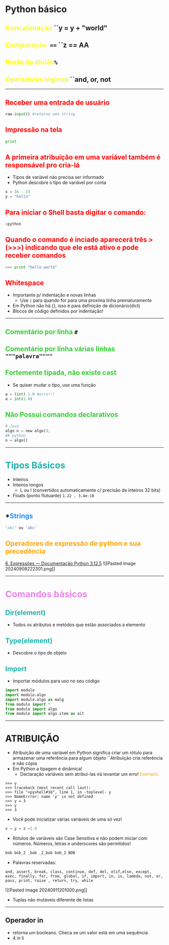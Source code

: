 # Python básico
## <span style="color:yellow">Concatenação</span> ``y = y + "world"
## <span style="color:yellow">Comparação</span>`` ==`` ``z == AA
## <span style="color:yellow">Resta da divião</span>`` % ``
## <span style="color:yellow">Operadores lógicos</span> ``and, or, not
---
## <span style="color:red">Receber uma entrada de usuário</span> 
```python
raw-input() #retorna uma string
```
## <span style="color:red">Impressão na tela</span>
```python
print
```
## <span style="color:red">A primeira atribuição em uma variável também é responsável pro cria-lá</span>
- Tipos de variável não precisa ser informado
- Python descobre o tipo de variável por conta
```python
x = 34 - 23
y = "hello"
```
## <span style="color:red">Para iniciar o Shell basta digitar o comando:</span>
```python
>python
```
## <span style="color:red">Quando o comando é inciado aparecerá três >(>>>) indicando que ele está ativo e pode receber comandos</span>
```python
>>> print "hello world"
```
## <span style="color:red">Whitespace</span>
- Importante p/ indentação e novas linhas
	- Use ``|`` para quando for para uma proxima linha prematuramente
- Em Python não há {}, isso é para definição de dicionário(dict)
- Blocos de código definidos por indentação!
---
## <span style="color: LimeGreen">Comentário por linha</span>  ``#``
## <span style="color: LimeGreen">Comentário por linha várias linhas </span>  ``"""palavra""""``
## <span style="color: LimeGreen">Fortemente tipada, não existe cast</span>
- Se quiser mudar o tipo, use uma função
```python
a = (int) 1.0 #erro!!!
a = int(1.0)
```
## <span style="color: LimeGreen">Não Possui comandos declarativos</span> 
```python
# Java
algo n = new algo();
## python
n = algo()
```
---
# <span style="color:#20B2AA">Tipos Básicos</span>
- Inteiros
- Inteiros longos
	- L ou l (convertidos automaticamente c/ precisão de inteiros 32 bits)
- Floats (ponto flutuante)
	``1.22 , 3.4e-10``
---
## *<span style="color: #1E90FF">Strings</span>
```python
"abc" ou 'abc'
```
## <span style="color:orange">Operadores de expressão de python e sua precedência</span>
[6. Expressões — Documentação Python 3.12.5](https://docs.python.org/pt-br/3/reference/expressions.html)
![[Pasted image 20240908222301.png]]

---
# <span style="color:violet">Comandos básicos</span> 
## <span style="color:#20B2AA">Dir(element)</span>
- Todos os atributos e metódos que estão associados a elemento
## <span style="color:#20B2AA">Type(element)</span>
- Descobre o tipo de objeto
## <span style="color:#20B2AA">Import</span>
- Importar módulos para uso no seu código
```python
import modulo
import modulo.algo
import modulo.algo as malg
from modulo import *
from modulo import algo
from modulo import algo.item as ait
```
---
# ATRIBUIÇÃO
-  Atribuição de uma variável em Python significa criar um rótulo para armazenar uma referência para algum objeto
	``Atribuição cria referência e não cópia
- Em Python a tipagem é dinâmica!
	- Declaração variáveis sem atribuí-las irá levantar um erro!
<span style="color:orange">Exemplo:</span>
```shell
>>> y
>>> traceback (most recent call last):
>>> file "<pyshell#16", line 1, in -toplevel- y
>>> NameErrror: name 'y' is not defined
>>> y = 3
>>> y
>>> 3
```
- Você pode inicializar várias variáveis de uma só vez!
```python
x = y = z =2.0
```
- Rótulos de variáveis são Case Sensitiva e não podem iniciar com números. Números, letras  e underscores são permitidos!
```python
bob bob_2 _bob _2_bob bob_2 BOB
```
- Palavras reservadas:
```
and, assert, break, class, continue, def, del, elif,else, except, exec, finally, for, from, global, if, import, in, is, lambda, not, or, pass, print, raise , return, try, while
```

![[Pasted image 20240911201000.png]]
- Tuplas não mutáveis diferente de listas
---
## Operador in
- retorna um booleano. Checa se um valor está em uma sequência
- 4 in li